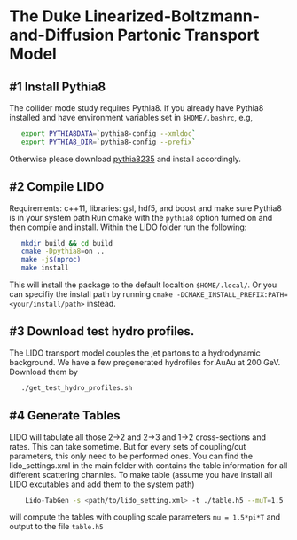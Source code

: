 The Duke Linearized-Boltzmann-and-Diffusion Partonic Transport Model 
====================================================================


#1 Install Pythia8
------------------

The collider mode study requires Pythia8. If you already have Pythia8 installed and have environment variables set in ``$HOME/.bashrc``, e.g,

```bash
   export PYTHIA8DATA=`pythia8-config --xmldoc`
   export PYTHIA8_DIR=`pythia8-config --prefix`
```

Otherwise please download [pythia8235](http://home.thep.lu.se/~torbjorn/pythiaaux/present.html) and install accordingly.


#2 Compile LIDO
-------------------

Requirements: c++11, libraries: gsl, hdf5, and boost and make sure Pythia8 is in your system path
Run cmake with the ``pythia8`` option turned on and then compile and install. Within the LIDO folder run the following:

```bash
   mkdir build && cd build
   cmake -Dpythia8=on ..
   make -j$(nproc)
   make install
```

This will install the package to the default localtion ``$HOME/.local/``. Or you can specifiy the install path by running ``cmake -DCMAKE_INSTALL_PREFIX:PATH=<your/install/path>`` instead.

#3 Download test hydro profiles.
----------------------------------

The LIDO transport model couples the jet partons to a hydrodynamic background. We have a few pregenerated hydrofiles for AuAu at 200 GeV. Download them by 

```bash
   ./get_test_hydro_profiles.sh
```

#4 Generate Tables
--------------------

LIDO will tabulate all those 2->2 and 2->3 and 1->2 cross-sections and rates. This can take sometime. But for every sets of coupling/cut parameters, this only need to be performed ones. You can find the lido_settings.xml in the main folder with contains the table information for all different scattering channles. To make table (assume you have install all LIDO excutables and add them to the system path)

```bash
    Lido-TabGen -s <path/to/lido_setting.xml> -t ./table.h5 --muT=1.5
```

will compute the tables with coupling scale parameters ``mu = 1.5*pi*T`` and output to the file ``table.h5``


